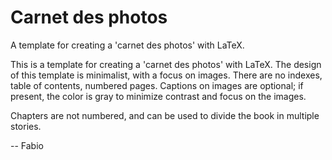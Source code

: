 # Carnet des photos

A template for creating a 'carnet des photos' with LaTeX.

This is a template for creating a 'carnet des photos' with LaTeX.
The design of this template is minimalist, with a focus on images.
There are no indexes, table of contents, numbered pages.
Captions on images are optional; if present, the color is gray to minimize contrast and focus on the images.

Chapters are not numbered, and can be used to divide the book in multiple stories.

-- Fabio